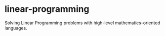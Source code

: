 # linear-programming
Solving Linear Programming problems with high-level mathematics-oriented languages.
